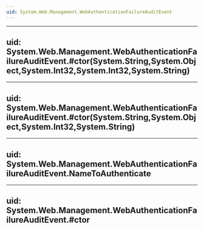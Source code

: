 ```yaml
---
uid: System.Web.Management.WebAuthenticationFailureAuditEvent
---
```


---
uid: System.Web.Management.WebAuthenticationFailureAuditEvent.#ctor(System.String,System.Object,System.Int32,System.Int32,System.String)
---

---
uid: System.Web.Management.WebAuthenticationFailureAuditEvent.#ctor(System.String,System.Object,System.Int32,System.String)
---

---
uid: System.Web.Management.WebAuthenticationFailureAuditEvent.NameToAuthenticate
---

---
uid: System.Web.Management.WebAuthenticationFailureAuditEvent.#ctor
---
